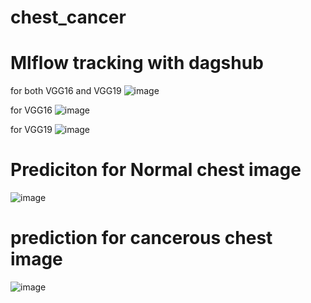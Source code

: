 # chest_cancer


<!-- 891377328745.dkr.ecr.ap-south-1.amazonaws.com/chest_cancer -->

# Mlflow tracking with dagshub
for both VGG16 and VGG19
![image](https://github.com/user-attachments/assets/6f592214-0cbd-4403-a357-9cdbe23df587)

for VGG16
![image](https://github.com/user-attachments/assets/2856919c-c6d3-4dfd-a558-a4af232552c0)

for VGG19
![image](https://github.com/user-attachments/assets/ef9eb57f-73de-4df2-ba61-a08ae14a4182)


# Prediciton for Normal chest image
![image](https://github.com/user-attachments/assets/7cebd030-08a0-4965-90ee-91eecbc91098)

# prediction for cancerous chest image
![image](https://github.com/user-attachments/assets/e845a9bb-8ccc-4b0d-8af4-1ae131ac96d5)
